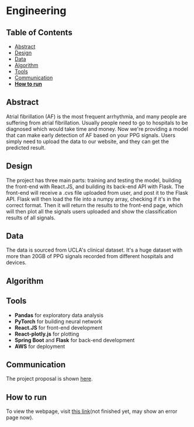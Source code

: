 # Engineering

## Table of Contents
- [Abstract](#link-part-1)
- [Design](#link-part-2)
- [Data](#link-part-3)
- [Algorithm](#link-part-4)
- [Tools](#link-part-5)
- [Communication](#link-part-6)
- [**How to run**](#link-part-7)

## <a name="link-part-1">Abstract</a>

Atrial fibrillation (AF) is the most frequent arrhythmia, and many people are suffering from atrial fibrillation. Usually people need to go to hospitals to be diagnosed which would take time and money. Now we're providing a model that can make early detection of AF based on your PPG signals. Users simply need to upload the data to our website, and they can get the predicted result.

## <a name="link-part-2">Design</a>

The project has three main parts: training and testing the model, building the front-end with React.JS, and building its back-end API with Flask. The front-end will receive a .cvs file uploaded from user, and post it to the Flask API. Flask will then load the file into a numpy array, checking if it's in the correct format. Then it will return the results to the front-end page, which will then plot all the signals users uploaded and show the classification results of all signals.

## <a name="link-part-3">Data</a>

The data is sourced from UCLA's clinical dataset. It's a huge dataset with more than 20GB of PPG signals recorded from different hospitals and devices.

## <a name="link-part-4">Algorithm</a>

## <a name="link-part-5">Tools</a>

* **Pandas** for exploratory data analysis
* **PyTorch** for building neural network
* **React.JS** for front-end development
* **React-plotly.js** for plotting
* **Spring Boot** and **Flask** for back-end development
* **AWS** for deployment

## <a name="link-part-6">Communication</a>

The project proposal is shown [here](/documents/proposal.md).

## <a name="link-part-7">How to run</a>

To view the webpage, visit [this link](https://blog.darren.com/publications)(not finished yet, may show an error page now).
